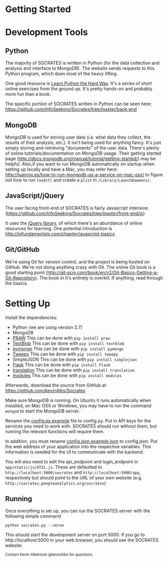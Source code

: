 # Getting Started #

# Development Tools #
Python
------
The majority of SOCRATES is written in Python (for the data collection and analysis and interface to MongoDB). The website sends requests to this Python program, which does most of the heavy lifting.

One good resource is [Learn Python the Hard Way](http://learnpythonthehardway.org/book/index.html). It's a series of short online exercises from the ground up. It's pretty hands-on and probably more fun than a book.

The specific portion of SOCRATES written in Python can be seen here: https://github.com/InfoSeeking/Socrates/tree/master/back-end


MongoDB
-------
MongoDB is used for storing user data (i.e. what data they collect, the results of their analysis, etc.). It isn't being used for anything fancy. It's just simply storing and retrieving "documents" of the user data. There's plenty of online tutorials/documentation on MongoDB usage. Their getting started page (http://docs.mongodb.org/manual/tutorial/getting-started/) may be helpful. Also,if you want to run MongoDB automatically on startup when setting up locally and have a Mac, you may refer here: http://juanroy.es/how-to-run-mongodb-as-a-service-on-mac-osx/ to figure out how to run `loadctl` and create a `plist` in `/Library/LaunchDaemons/`.


JavaScript/jQuery
-----------------
The user facing front-end of SOCRATES is fairly Javascript intensive. (https://github.com/InfoSeeking/Socrates/tree/master/front-end/js)

It uses the [jQuery library](http://jquery.com/), of which there's an abundance of online resources for learning. One potential introduction is http://jqfundamentals.com/chapter/javascript-basics


Git/GitHub
----------
We're using Git for version control, and the project is being hosted on GitHub. We're not doing anything crazy with Git. The online Git book is a good starting point (http://git-scm.com/book/en/v2/Git-Basics-Getting-a-Git-Repository). The book in it's entirety is overkill. If anything, read through the basics.

# Setting Up #

Install the dependencies:

- Python (we are using version 2.7)
- MongoDB
- [PRAW](https://praw.readthedocs.org/en/latest/)
This can be done with `pip install praw`
- [TextBlob](http://textblob.readthedocs.org/en/latest/install.html)
This can be done with `pip install textblob`
- [pymongo](http://api.mongodb.org/python/current/installation.html)
This can be done with `pip install pymongo`
- [Tweepy](https://github.com/tweepy/tweepy)
This can be done with `pip install tweepy`
- SimpleJSON
This can be done with `pip install simplejson`
- [Flask](http://flask.pocoo.org/)
This can be done with `pip install Flask`
- [translation](https://pypi.org/project/translation/)
This can be done with `pip install translation`
- [modules](https://pypi.org/project/modules/)
This can be done with `pip install modules`

Afterwards, download the source from GitHub at https://github.com/kevinAlbs/Socrates

Make sure MongoDB is running. On Ubuntu it runs automatically when installed, on Mac OSX or Windows, you may have to run the command `mongod` to start the MongoDB server.

Rename the [config.py.example](https://github.com/InfoSeeking/Socrates/blob/master/back-end/config.py.example) file to config.py. Put in API keys for the services you need to work with. SOCRATES should run without them, but running the relevant functions will require them.

In addition, you must rename [config.json.example.json](https://github.com/InfoSeeking/Socrates/blob/master/app/static/js/cusom/config.json.example.json) to config.json. Put the web address of your application into the respective variables.  This information is needed for the UI to communicate with the backend.

You will also need to edit the api_endpoint and login_endpoint in `app/static/js/UTIL.js`.  These are defaulted to `http://localhost:5000/socrates` and `http://localhost:5000/app`, respectively but should point to the URL of your own website (e.g. `http://socrates.peopleanalytics.org/socrates`)

Running
-------

Once everything is set up, you can run the SOCRATES server with the following simple command

`python socrates.py --serve`

This should start the development server on port 5000. If you go to http://localhost:5000 in your web browser, you should see the SOCRATES website.

<small>Contact Kevin Albertson @kevinAlbs for questions.</small>
